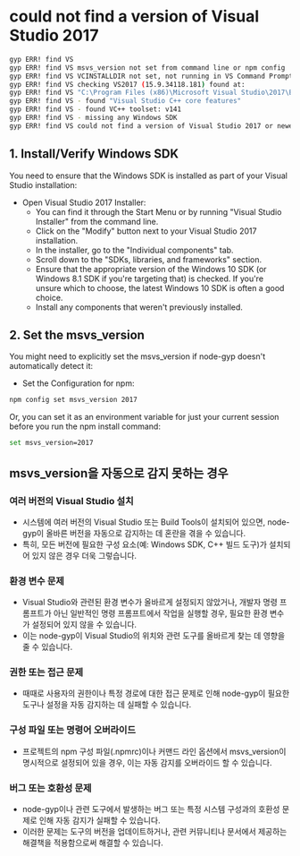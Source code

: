 # could not find a version of Visual Studio 2017
```bash
gyp ERR! find VS
gyp ERR! find VS msvs_version not set from command line or npm config
gyp ERR! find VS VCINSTALLDIR not set, not running in VS Command Prompt
gyp ERR! find VS checking VS2017 (15.9.34118.181) found at:
gyp ERR! find VS "C:\Program Files (x86)\Microsoft Visual Studio\2017\BuildTools"
gyp ERR! find VS - found "Visual Studio C++ core features"
gyp ERR! find VS - found VC++ toolset: v141
gyp ERR! find VS - missing any Windows SDK
gyp ERR! find VS could not find a version of Visual Studio 2017 or newer to use
```

## 1. Install/Verify Windows SDK
You need to ensure that the Windows SDK is installed as part of your Visual Studio installation:

* Open Visual Studio 2017 Installer:
    * You can find it through the Start Menu or by running "Visual Studio Installer" from the command line.
    * Click on the "Modify" button next to your Visual Studio 2017 installation.
    * In the installer, go to the "Individual components" tab.
    * Scroll down to the "SDKs, libraries, and frameworks" section.
    * Ensure that the appropriate version of the Windows 10 SDK (or Windows 8.1 SDK if you're targeting that) is checked. If you're unsure which to choose, the latest Windows 10 SDK is often a good choice.
    * Install any components that weren't previously installed.

## 2. Set the msvs_version
You might need to explicitly set the msvs_version if node-gyp doesn't automatically detect it:

* Set the Configuration for npm:

```bash
npm config set msvs_version 2017
```
Or, you can set it as an environment variable for just your current session before you run the npm install command:

```bash
set msvs_version=2017
```

## msvs_version을 자동으로 감지 못하는 경우
### 여러 버전의 Visual Studio 설치
* 시스템에 여러 버전의 Visual Studio 또는 Build Tools이 설치되어 있으면, node-gyp이 올바른 버전을 자동으로 감지하는 데 혼란을 겪을 수 있습니다. 
* 특히, 모든 버전에 필요한 구성 요소(예: Windows SDK, C++ 빌드 도구)가 설치되어 있지 않은 경우 더욱 그렇습니다.

### 환경 변수 문제
* Visual Studio와 관련된 환경 변수가 올바르게 설정되지 않았거나, 개발자 명령 프롬프트가 아닌 일반적인 명령 프롬프트에서 작업을 실행할 경우, 필요한 환경 변수가 설정되어 있지 않을 수 있습니다. 
* 이는 node-gyp이 Visual Studio의 위치와 관련 도구를 올바르게 찾는 데 영향을 줄 수 있습니다.

### 권한 또는 접근 문제
* 때때로 사용자의 권한이나 특정 경로에 대한 접근 문제로 인해 node-gyp이 필요한 도구나 설정을 자동 감지하는 데 실패할 수 있습니다.

### 구성 파일 또는 명령어 오버라이드
* 프로젝트의 npm 구성 파일(.npmrc)이나 커맨드 라인 옵션에서 msvs_version이 명시적으로 설정되어 있을 경우, 이는 자동 감지를 오버라이드 할 수 있습니다.

### 버그 또는 호환성 문제
* node-gyp이나 관련 도구에서 발생하는 버그 또는 특정 시스템 구성과의 호환성 문제로 인해 자동 감지가 실패할 수 있습니다. 
* 이러한 문제는 도구의 버전을 업데이트하거나, 관련 커뮤니티나 문서에서 제공하는 해결책을 적용함으로써 해결할 수 있습니다.